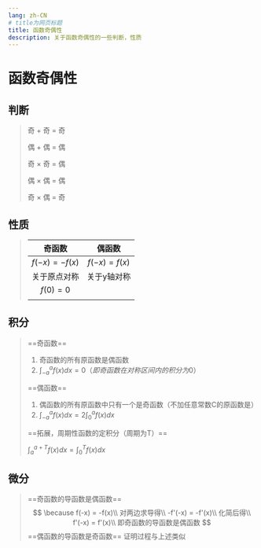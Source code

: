 ```yaml
---
lang: zh-CN
# title为网页标题
title: 函数奇偶性
description: 关于函数奇偶性的一些判断，性质
---
```


# 函数奇偶性

## 判断

>   奇 + 奇 = 奇
>
>   偶 + 偶 = 偶
>
>   奇 × 奇 = 偶
>
>   偶 × 偶 = 偶
>
>   奇 × 偶 = 奇

## 性质

>   |    奇函数     |    偶函数    |
>   | :-----------: | :----------: |
>   | $f(-x)=-f(x)$ | $f(-x)=f(x)$ |
>   | 关于原点对称  | 关于y轴对称  |
>   |  $f(0) = 0$   |              |
>   |               |              |

## 积分

>   ==奇函数==
>
>   1.   奇函数的所有原函数是偶函数
>   2.   $\int_{-a}^{a}f(x)dx = 0（即奇函数在对称区间内的积分为0）$
>
>   ==偶函数==
>
>   1.   偶函数的所有原函数中只有一个是奇函数（不加任意常数C的原函数是）
>   2.   $\int_{-a}^{a}f(x)dx = 2\int_{0}^{a}f(x)dx$
>
>   ==拓展，周期性函数的定积分（周期为T）==
>
>   $\int_{a}^{a+T}f(x)dx = \int_{0}^{T}f(x)dx$

## 微分

>   ==奇函数的导函数是偶函数==
>   $$
>   \because f(-x) = -f(x)\\
>   对两边求导得\\
>   -f'(-x) = -f'(x)\\
>   化简后得\\
>   f'(-x) = f'(x)\\
>   即奇函数的导函数是偶函数
>   $$
>   ==偶函数的导函数是奇函数==	证明过程与上述类似

